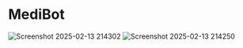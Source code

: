 # MediBot
![Screenshot 2025-02-13 214302](https://github.com/user-attachments/assets/4d5a080c-886e-4d6c-a1b0-c1b46d2a1257)
![Screenshot 2025-02-13 214250](https://github.com/user-attachments/assets/45abbd53-cd64-497b-afb9-55e12404cfd5)

